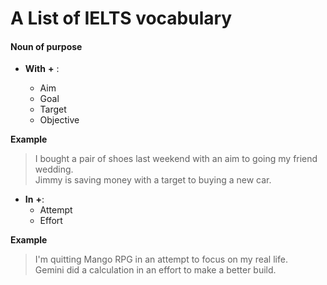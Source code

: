 # A List of IELTS vocabulary

#### Noun of purpose

- **With** **+** :

  - Aim
  - Goal
  - Target
  - Objective

**Example**

> I bought a pair of shoes last weekend with an aim to going my friend wedding.
> <br/>
> Jimmy is saving money with a target to buying a new car.

- **In** **+**:
  - Attempt
  - Effort

**Example**

> I'm quitting Mango RPG in an attempt to focus on my real life.
> <br/>
> Gemini did a calculation in an effort to make a better build.

